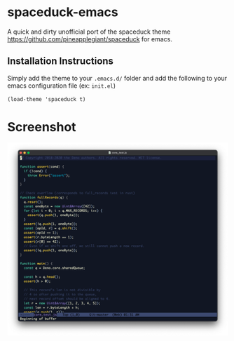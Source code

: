 # spaceduck-emacs
A quick and dirty unofficial port of the spaceduck theme <https://github.com/pineapplegiant/spaceduck> for emacs.

## Installation Instructions

Simply add the theme to your `.emacs.d/` folder and add the following to your emacs configuration file (ex: `init.el`)

```emacs-lisp
(load-theme 'spaceduck t)
```

# Screenshot

![emacs](emacs.png)